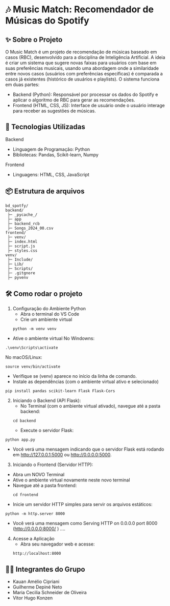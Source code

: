 # 🎶 Music Match: Recomendador de Músicas do Spotify

## ✨ Sobre o Projeto
O Music Match é um projeto de recomendação de músicas baseado em casos (RBC), desenvolvido para a disciplina de Inteligência Artificial. A ideia é criar um sistema que sugere novas faixas para usuários com base em suas preferências musicais, usando uma abordagem onde a similaridade entre novos casos (usuários com preferências específicas) é comparada a casos já existentes (histórico de usuários e playlists).
O sistema funciona em duas partes:
  - Backend (Python): Responsável por processar os dados do Spotify e aplicar o algoritmo de RBC para gerar as recomendações.
  - Frontend (HTML, CSS, JS): Interface de usuário onde o usuário interage para receber as sugestões de músicas.
 
## 🚀 Tecnologias Utilizadas
 Backend
  - Linguagem de Programação: Python
  - Bibliotecas: Pandas, Scikit-learn, Numpy

 Frontend
  - Linguagens: HTML, CSS, JavaScript

## 📦 Estrutura de arquivos
```
bd_spotfy/
backend/
 ├─ _pycache_/
 ├─ app
 ├─ backend_rcb
 ├─ Songs_2024_00.csv
frontend/
 ├─ venv/
 ├─ index.html
 ├─ script.js
 ├─ styles.css
venv/
 ├─ Include/
 ├─ Lib/
 ├─ Scripts/
 ├─ .gitgnore
 ├─ pyvenv
```

## 🛠 Como rodar o projeto

1. Configuração do Ambiente Python
   - Abra o terminal do VS Code
   - Crie um ambiente virtual 
   ```
   python -m venv venv
   ```
  - Ative o ambiente virtual
    No Windowns:
   ```
   .\venv\Scripts\activate
   ```
   No macOS/Linux:
   ````
   source venv/bin/activate
   ````
  - Verifique se (venv) aparece no início da linha de comando.
  - Instale as dependências (com o ambiente virtual ativo e selecionado)
   ```
   pip install pandas scikit-learn Flask Flask-Cors 
   ```
2. Iniciando o Backend (API Flask):
   - No Terminal (com o ambiente virtual ativado), navegue até a pasta backend:
   ```
   cd backend  
   ```
   - Execute o servidor Flask:
  ````
  python app.py
  ````
  - Você verá uma mensagem indicando que o servidor Flask está rodando em http://127.0.0.1:5000 ou http://0.0.0.0:5000.
3. Iniciando o Frontend (Servidor HTTP):
  - Abra um NOVO Terminal
  - Ative o ambiente virtual novamente neste novo terminal
  - Navegue até a pasta frontend:
    ```
    cd frontend
    ```
  - Inicie um servidor HTTP simples para servir os arquivos estáticos:
  ````
  python -m http.server 8000    
  ````
  - Você verá uma mensagem como Serving HTTP on 0.0.0.0 port 8000 (http://0.0.0.0:8000/ ) ....

4. Acesse a Aplicação
   - Abra seu navegador web e acesse:
   ````
   http://localhost:8000
   ````
## 👨‍💻 Integrantes do Grupo

- Kauan Amélio Cipriani
- Guilherme Depiné Neto  	      
- Maria Cecilia	Schneider de Oliveira        
- Vitor Hugo Konzen	        
         
